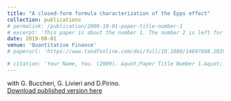 ```yaml
---
title: "A closed-form formula characterization of the Epps effect"
collection: publications
# permalink: /publication/2009-10-01-paper-title-number-1
# excerpt: 'This paper is about the number 1. The number 2 is left for future work.'
date: 2019-08-01
venue: 'Quantitative Finance'
# paperurl: 'https://www.tandfonline.com/doi/full/10.1080/14697688.2019.1659992'

# citation: 'Your Name, You. (2009). &quot;Paper Title Number 1.&quot; <i>Journal 1</i>. 1(1).'
---
```


with G. Buccheri, G. Livieri and D.Pirino. \
[Download published version here](https://www.tandfonline.com/doi/full/10.1080/14697688.2019.1659992)

